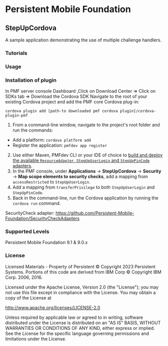 Persistent Mobile Foundation
===
## StepUpCordova
A sample application demonstrating the use of multiple challenge handlers.

### Tutorials

### Usage

 ### Installation of plugin
In PMF server console Dashboard ,Click on Download Center => Click on SDKs tab => Download the Cordova SDK
Navigate to the root of your existing Cordova project and add the PMF core Cordova plug-in:

`cordova plugin add [path-to downloaded pmf cordova plugin]/cordova-plugin-pmf`

1. From a command-line window, navigate to the project's root folder and run the commands:
  - Add a platform: `cordova platform add`
  - Register the application: `pmfdev app register`
2. Use either Maven, PMFdev CLI or your IDE of choice to [build and deploy the available `ResourceAdapter`, `StepUpUserLogin` and `StepUpPinCode` adapters](https://pmf.persistentproducts.com/tutorials/en/foundation/9.0/adapters/creating-adapters/).
3. In the PMF console, under **Applications** → **StepUpCordova** → **Security** → **Map scope elements to security checks**, add a mapping from `accessRestricted` to `StepUpUserLogin`.
4. Add a mapping from `transferPrivilege` to both `StepUpUserLogin` and `StepUpPinCode`.
5. Back in the command-line, run the Cordova application by running the `cordova run` command.

SecurityCheck adapter: https://github.com/Persistent-Mobile-Foundation/SecurityCheckAdapters

### Supported Levels
Persistent Mobile Foundation 9.1 & 9.0.x

### License
Licensed Materials - Property of Persistent © Copyright 2023 Persistent Systems.
Portions of this code are derived from IBM Corp © Copyright IBM Corp. 2006, 2016.

Licensed under the Apache License, Version 2.0 (the "License");
you may not use this file except in compliance with the License.
You may obtain a copy of the License at

http://www.apache.org/licenses/LICENSE-2.0

Unless required by applicable law or agreed to in writing, software
distributed under the License is distributed on an "AS IS" BASIS,
WITHOUT WARRANTIES OR CONDITIONS OF ANY KIND, either express or implied.
See the License for the specific language governing permissions and
limitations under the License.
